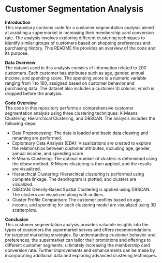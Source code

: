 # Customer Segmentation Analysis 
**Introduction**   
This repository contains code for a customer segmentation analysis aimed at assisting a supermarket in increasing their membership card conversion rate. The analysis involves exploring different clustering techniques to identify similar groups of customers based on shopping preferences and purchasing history. This README file provides an overview of the code and its purpose.

**Data Overview**  
The dataset used in this analysis consists of information related to 200 customers. Each customer has attributes such as age, gender, annual income, and spending score. The spending score is a numeric variable ranging from 1 to 100, assigned based on customer behavior and purchasing data. The dataset also includes a customer ID column, which is dropped before the analysis.

**Code Overview**  
The code in this repository performs a comprehensive customer segmentation analysis using three clustering techniques: K-Means Clustering, Hierarchical Clustering, and DBSCAN. The analysis includes the following steps:

* Data Preprocessing: The data is loaded and basic data cleaning and renaming are performed.
* Exploratory Data Analysis (EDA): Visualizations are created to explore the relationships between customer attributes, including age, gender, annual income, and spending score.
* K-Means Clustering: The optimal number of clusters is determined using the elbow method. K-Means clustering is then applied, and the results are visualized.
* Hierarchical Clustering: Hierarchical clustering is performed using complete linkage. The dendrogram is plotted, and clusters are visualized.
* DBSCAN: Density-Based Spatial Clustering is applied using DBSCAN. The clusters are visualized along with outliers.
* Cluster Profile Comparison: The customer profiles based on age, income, and spending for each clustering model are visualized using 3D scatterplots.

**Conclusion**  
This customer segmentation analysis provides valuable insights into the types of customers the supermarket serves and offers recommendations for targeted marketing strategies. By understanding customer behavior and preferences, the supermarket can tailor their promotions and offerings to different customer segments, ultimately increasing the membership card conversion rate. Further improvements and enhancements can be made by incorporating additional data and exploring advanced clustering techniques.
